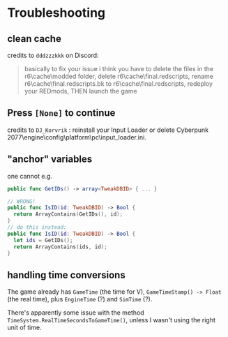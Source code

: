 # Troubleshooting

## clean cache

credits to `dddzzzkkk` on Discord:
> basically to fix your issue i think you have to delete the files in the r6\cache\modded folder, delete r6\cache\final.redscripts, rename r6\cache\final.redscripts.bk to r6\cache\final.redscripts, redeploy your REDmods, THEN launch the game

## Press `[None]` to continue

credits to `DJ_Korvrik` : reinstall your Input Loader or delete Cyberpunk 2077\engine\config\platform\pc\input_loader.ini.

## "anchor" variables

one cannot e.g.

```swift
public func GetIDs() -> array<TweakDBID> { ... }

// WRONG!
public func IsID(id: TweakDBID) -> Bool {
  return ArrayContains(GetIDs(), id);
}
// do this instead:
public func IsID(id: TweakDBID) -> Bool {
  let ids = GetIDs();
  return ArrayContains(ids, id);
}
```

## handling time conversions

The game already has `GameTime` (the time for V), `GameTimeStamp() -> Float` (the real time), plus `EngineTime` (?) and `SimTime` (?).

There's apparently some issue with the method `TimeSystem.RealTimeSecondsToGameTime()`, unless I wasn't using the right unit of time.
